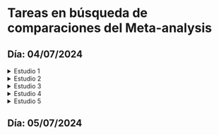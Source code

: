 # Tareas en búsqueda de comparaciones del Meta-analysis

## Día: 04/07/2024

<details>
<summary>Estudio 1</summary>

| ID | Especie       | País         | Uso del suelo  |
|----|---------------|--------------|----------------|
| 2  | Vulpes vulpes | Israel       | Agricultura    |

#### Estudio Comparativo

**Movebank**

- **Estado:** Requested
- **Enlace:** [Movebank - requested](https://www.movebank.org/cms/panel_embedded_movebank_webapp?gwt_fragment=page=studies,path=study2529414572)

</details>

<details>
<summary>Estudio 2</summary>

| ID | Especie       | País         | Uso del suelo  |
|----|---------------|--------------|----------------|
| 6  | Sus scrofa    | Alemania     | Agricultura    |

#### Estudio Comparativo

**Movebank**

- **Estado:** Downloaded
- **Enlace:** [Movebank - downloaded](https://www.movebank.org/cms/webapp?gwt_fragment=page=studies,path=study1286005281)

</details>

<details>
<summary>Estudio 3</summary>

| ID | Especie         | País  | Uso del suelo  |
|----|-----------------|-------|----------------|
| 7  | Lynx canadensis | USA   | Agricultura    |

#### Estudio Comparativo

**Literatura**

| ID  | Especie         | País    | Uso del suelo |
|-----|-----------------|---------|---------------|
| 7b  | Lynx canadensis | Canadá  | Natural       |

**Comentarios:** Comparable, both fall in the boreal forests but also include some parts of temperate forests.

- **Enlace:** [BioOne](https://www.sci-hub.wf/10.1644/06-MAMM-A-181R.1)

</details>

<details>
<summary>Estudio 4</summary>

| ID | Especie                | País  | Uso del suelo |
|----|------------------------|-------|---------------|
| 8  | Odocoileus virginianus | USA   | Agricultura   |
| 8  | Odocoileus virginianus | USA   | Natural       |

#### Estudio Comparativo

**Comparación dentro del estudio**

</details>

<details>
<summary>Estudio 5</summary>

| ID | Especie                | País      | Uso del suelo |
|----|------------------------|-----------|---------------|
| 9  | Phascolarctos cinereus | Australia | Agricultura   |

#### Estudio Comparativo

**Literatura**

| ID  | Especie                | País      | Uso del suelo |
|-----|------------------------|-----------|---------------|
| 9b  | Phascolarctos cinereus | Australia | Natural       |

**Comentarios:** Check smoothing. 9c is another option, close in distance but in an island.

- **Enlace:** [Australian Zoologist](https://www.researchgate.net/publication/259497342_Home_ranges_and_mortality_of_a_roadside_Koala_Phascolarctos_cinereus_population_at_Bonville_New_South_Wales)

</details>

## Día: 05/07/2024
